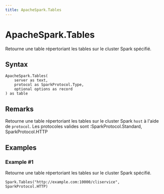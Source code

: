 ```yaml
---
title: ApacheSpark.Tables
---
```


# ApacheSpark.Tables


Retourne une table répertoriant les tables sur le cluster Spark spécifié.


## Syntax

```powerquery
ApacheSpark.Tables(
    server as text,
    protocol as SparkProtocol.Type,
    optional options as record
) as table
```


## Remarks

Retourne une table répertoriant les tables sur le cluster Spark <code>host</code> à l'aide de <code>protocol</code>. Les protocoles valides sont :SparkProtocol.Standard, SparkProtocol.HTTP


## Examples

### Example #1 
Retourne une table répertoriant les tables sur le cluster Spark spécifié.
```powerquery
Spark.Tables("http://example.com:10000/cliservice", SparkProtocol.HTTP)
```



